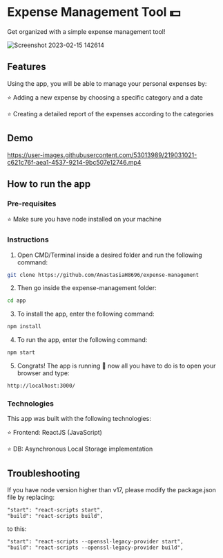 # Expense Management Tool 💵

Get organized with a simple expense management tool!

![Screenshot 2023-02-15 142614](https://user-images.githubusercontent.com/53013989/219028524-501cca9c-2e78-4640-993c-aa0fc42d6527.png)

## Features

Using the app, you will be able to manage your personal expenses by:

⭐ Adding a new expense by choosing a specific category and a date

⭐ Creating a detailed report of the expenses according to the categories

## Demo

https://user-images.githubusercontent.com/53013989/219031021-c621c76f-aea1-4537-9214-9bc507e12746.mp4

## How to run the app
### Pre-requisites
⭐ Make sure you have node installed on your machine

### Instructions
1. Open CMD/Terminal inside a desired folder and run the following command:
``` bash
git clone https://github.com/AnastasiaH8696/expense-management
```
2. Then go inside the expense-management folder:
```bash
cd app
```
3. To install the app, enter the following command:
```bash
npm install
```
4. To run the app, enter the following command:
```bash
npm start
```
5. Congrats! The app is running 🤩 now all you have to do is to open your browser and type:
```bash
http://localhost:3000/
```  

### Technologies
This app was built with the following technologies:

⭐ Frontend: ReactJS (JavaScript)

⭐ DB: Asynchronous Local Storage implementation

## Troubleshooting
If you have node version higher than v17, please modify the package.json file by replacing:
```
"start": "react-scripts start",
"build": "react-scripts build",
```
to this:
```
"start": "react-scripts --openssl-legacy-provider start",
"build": "react-scripts --openssl-legacy-provider build",
```

